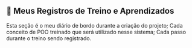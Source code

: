 ## 🚀 Meus Registros de Treino e Aprendizados

Esta seção é o meu diário de bordo durante a criação do projeto;
Cada conceito de POO treinado que será utilizado nesse sistema;
Cada passo durante o treino sendo registrado.

